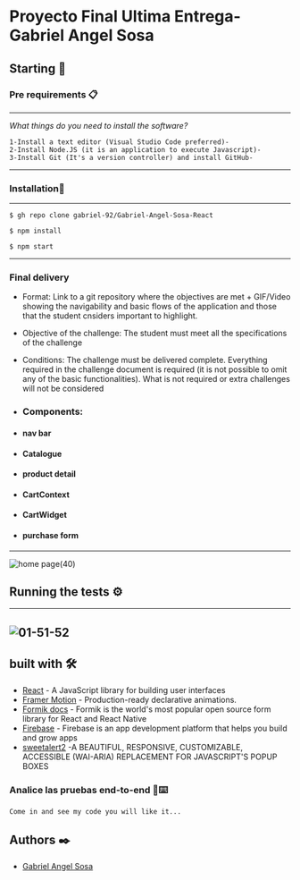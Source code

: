# Proyecto Final Ultima Entrega-Gabriel Angel Sosa 

## Starting 🚀

### Pre requirements 📋
---
_What things do you need to install the software?_

```
1-Install a text editor (Visual Studio Code preferred)-
2-Install Node.JS (it is an application to execute Javascript)-
3-Install Git (It's a version controller) and install GitHub-
```

---
### Installation🔧

---

```
$ gh repo clone gabriel-92/Gabriel-Angel-Sosa-React

$ npm install

$ npm start

```

---

### Final delivery

-   Format: Link to a git repository where the objectives are met + GIF/Video showing the navigability and basic flows of the application and those that the student    cnsiders important to highlight.

-   Objective of the challenge: The student must meet all the specifications of the challenge

-   Conditions: The challenge must be delivered complete. Everything required in the challenge document is required (it is not possible to omit any of the basic functionalities). What is not required or extra challenges will not be considered

-   ### Components:
-   #### nav bar
-   #### Catalogue
-   #### product detail
-   #### CartContext
-   #### CartWidget
-   #### purchase form


---

![home page(40)](https://user-images.githubusercontent.com/97252275/183267239-a6bce998-596d-470b-a8bc-7a8c5a2f69da.png)

## Running the tests ⚙️
---
![01-51-52](https://user-images.githubusercontent.com/97252275/183269688-7664d6d8-70b1-4e26-940d-a8be33264369.gif)
---


## built with 🛠️


-   [React](https://reactjs.org/docs/getting-started.html) - A JavaScript library for building user interfaces
-   [Framer Motion](https://www.framer.com/docs/) - Production-ready declarative animations.
-   [Formik docs](https://formik.org/docs/overview) - Formik is the world's most popular open source form library for React and React Native
-   [Firebase](https://firebase.google.com/docs) - Firebase is an app development platform that helps you build and grow apps
-   [sweetalert2](https://sweetalert2.github.io/) -A BEAUTIFUL, RESPONSIVE, CUSTOMIZABLE, ACCESSIBLE (WAI-ARIA) REPLACEMENT FOR JAVASCRIPT'S POPUP BOXES


### Analice las pruebas end-to-end 🔩⌨️


```
Come in and see my code you will like it...
```

## Authors ✒️

-  [Gabriel Angel Sosa](https://github.com/gabriel-92)
